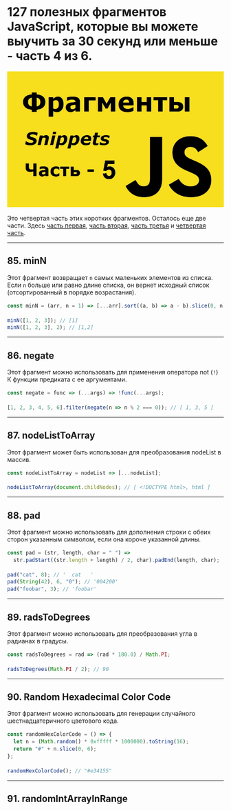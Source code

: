 # 127 полезных фрагментов JavaScript, которые вы можете выучить за 30 секунд или меньше - часть 4 из 6.

![logo](img/logo-5.jpg)

Это четвертая часть этих коротких фрагментов. Осталось еще две части. Здесь [часть первая](https://github.com/YaroslavW/trening-js/blob/master/Texts/JS-Snippets/1-part.md), [часть вторая](https://github.com/YaroslavW/trening-js/blob/master/Texts/JS-Snippets/2-part.md), [часть третья](https://github.com/YaroslavW/trening-js/blob/master/Texts/JS-Snippets/3-part.md) и [ четвертая часть](https://github.com/YaroslavW/trening-js/blob/master/Texts/JS-Snippets/4-part.md).

---

## 85. minN

Этот фрагмент возвращает `n` самых маленьких элементов из списка. Если `n` больше или равно длине списка, он вернет исходный список (отсортированный в порядке возрастания).

```javascript
const minN = (arr, n = 1) => [...arr].sort((a, b) => a - b).slice(0, n);

minN([1, 2, 3]); // [1]
minN([1, 2, 3], 2); // [1,2]
```

---

## 86. negate

Этот фрагмент можно использовать для применения оператора not (`!`) К функции предиката с ее аргументами.

```javascript
const negate = func => (...args) => !func(...args);

[1, 2, 3, 4, 5, 6].filter(negate(n => n % 2 === 0)); // [ 1, 3, 5 ]
```

---

## 87. nodeListToArray

Этот фрагмент может быть использован для преобразования nodeList в массив.

```javascript
const nodeListToArray = nodeList => [...nodeList];

nodeListToArray(document.childNodes); // [ <!DOCTYPE html>, html ]
```

---

## 88. pad

Этот фрагмент можно использовать для дополнения строки с обеих сторон указанным символом, если она короче указанной длины.

```javascript
const pad = (str, length, char = " ") =>
  str.padStart((str.length + length) / 2, char).padEnd(length, char);

pad("cat", 8); // '  cat   '
pad(String(42), 6, "0"); // '004200'
pad("foobar", 3); // 'foobar'
```

---

## 89. radsToDegrees

Этот фрагмент можно использовать для преобразования угла в радианах в градусы.

```javascript
const radsToDegrees = rad => (rad * 180.0) / Math.PI;

radsToDegrees(Math.PI / 2); // 90
```

---

## 90. Random Hexadecimal Color Code

Этот фрагмент можно использовать для генерации случайного шестнадцатеричного цветового кода.

```javascript
const randomHexColorCode = () => {
  let n = (Math.random() * 0xfffff * 1000000).toString(16);
  return "#" + n.slice(0, 6);
};

randomHexColorCode(); // "#e34155"
```

---

## 91. randomIntArrayInRange

